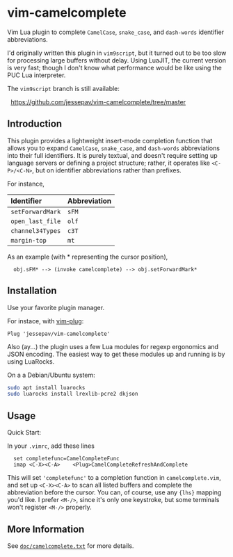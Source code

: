 # vim-camelcomplete

Vim Lua plugin to complete `CamelCase`, `snake_case`, and `dash-words` identifier
abbreviations.

I'd originally written this plugin in `vim9script`, but it turned out to be too slow for
processing large buffers without delay. Using LuaJIT, the current version is very fast;
though I don't know what performance would be like using the PUC Lua interpreter.

The `vim9script` branch is still available:

  https://github.com/jessepav/vim-camelcomplete/tree/master


## Introduction

This plugin provides a lightweight insert-mode completion function that allows you to
expand `CamelCase`, `snake_case`, and `dash-words` abbreviations into their full
identifiers. It is purely textual, and doesn't require setting up language servers or
defining a project structure; rather, it operates like `<C-P>/<C-N>`, but on identifier
abbreviations rather than prefixes.

For instance,

| Identifier       | Abbreviation |
| :--------------- | :----------- |
| `setForwardMark` | `sFM`        |
| `open_last_file` | `olf`        |
| `channel34Types` | `c3T`        |
| `margin-top`     | `mt`         |

As an example (with \* representing the cursor position),

```
  obj.sFM* --> (invoke camelcomplete) --> obj.setForwardMark*
```

## Installation

Use your favorite plugin manager.

For instace, with [vim-plug](https://github.com/junegunn/vim-plug):

```vim
Plug 'jessepav/vim-camelcomplete'
```

Also (ay...) the plugin uses a few Lua modules for regexp ergonomics and JSON encoding.
The easiest way to get these modules up and running is by using LuaRocks.

On a a Debian/Ubuntu system:

```sh
sudo apt install luarocks
sudo luarocks install lrexlib-pcre2 dkjson
```

## Usage

Quick Start:

In your `.vimrc`, add these lines

```
  set completefunc=CamelCompleteFunc
  imap <C-X><C-A>    <Plug>CamelCompleteRefreshAndComplete
```

This will set `'completefunc'` to a completion function in `camelcomplete.vim`, and set up
`<C‑X><C‑A>` to scan all listed buffers and complete the abbreviation before the cursor.
You can, of course, use any `{lhs}` mapping you'd like. I prefer `<M‑/>`, since it's only
one keystroke, but some terminals won't register `<M‑/>` properly.

## More Information

See [`doc/camelcomplete.txt`](https://github.com/jessepav/vim-camelcomplete/blob/lua/doc/camelcomplete.txt)
for more details.
